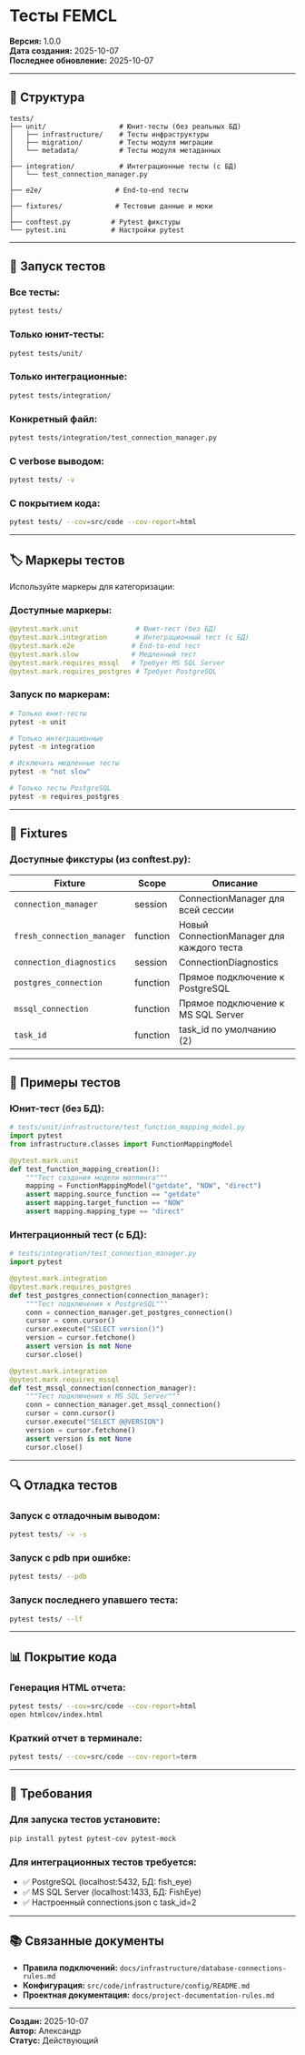 # Тесты FEMCL

**Версия:** 1.0.0  
**Дата создания:** 2025-10-07  
**Последнее обновление:** 2025-10-07  

---

## 📁 Структура

```
tests/
├── unit/                  # Юнит-тесты (без реальных БД)
│   ├── infrastructure/    # Тесты инфраструктуры
│   ├── migration/         # Тесты модуля миграции
│   └── metadata/          # Тесты модуля метаданных
│
├── integration/           # Интеграционные тесты (с БД)
│   └── test_connection_manager.py
│
├── e2e/                  # End-to-end тесты
│
├── fixtures/             # Тестовые данные и моки
│
├── conftest.py          # Pytest фикстуры
└── pytest.ini           # Настройки pytest
```

---

## 🚀 Запуск тестов

### Все тесты:
```bash
pytest tests/
```

### Только юнит-тесты:
```bash
pytest tests/unit/
```

### Только интеграционные:
```bash
pytest tests/integration/
```

### Конкретный файл:
```bash
pytest tests/integration/test_connection_manager.py
```

### С verbose выводом:
```bash
pytest tests/ -v
```

### С покрытием кода:
```bash
pytest tests/ --cov=src/code --cov-report=html
```

---

## 🏷️ Маркеры тестов

Используйте маркеры для категоризации:


### Доступные маркеры:

```python
@pytest.mark.unit              # Юнит-тест (без БД)
@pytest.mark.integration       # Интеграционный тест (с БД)
@pytest.mark.e2e              # End-to-end тест
@pytest.mark.slow             # Медленный тест
@pytest.mark.requires_mssql   # Требует MS SQL Server
@pytest.mark.requires_postgres # Требует PostgreSQL
```

### Запуск по маркерам:

```bash
# Только юнит-тесты
pytest -m unit

# Только интеграционные
pytest -m integration

# Исключить медленные тесты
pytest -m "not slow"

# Только тесты PostgreSQL
pytest -m requires_postgres
```

---

## 🔧 Fixtures

### Доступные фикстуры (из conftest.py):

| Fixture | Scope | Описание |
|---------|-------|----------|
| `connection_manager` | session | ConnectionManager для всей сессии |
| `fresh_connection_manager` | function | Новый ConnectionManager для каждого теста |
| `connection_diagnostics` | session | ConnectionDiagnostics |
| `postgres_connection` | function | Прямое подключение к PostgreSQL |
| `mssql_connection` | function | Прямое подключение к MS SQL Server |
| `task_id` | function | task_id по умолчанию (2) |

---

## 📝 Примеры тестов

### Юнит-тест (без БД):

```python
# tests/unit/infrastructure/test_function_mapping_model.py
import pytest
from infrastructure.classes import FunctionMappingModel

@pytest.mark.unit
def test_function_mapping_creation():
    """Тест создания модели маппинга"""
    mapping = FunctionMappingModel("getdate", "NOW", "direct")
    assert mapping.source_function == "getdate"
    assert mapping.target_function == "NOW"
    assert mapping.mapping_type == "direct"
```

### Интеграционный тест (с БД):

```python
# tests/integration/test_connection_manager.py
import pytest

@pytest.mark.integration
@pytest.mark.requires_postgres
def test_postgres_connection(connection_manager):
    """Тест подключения к PostgreSQL"""
    conn = connection_manager.get_postgres_connection()
    cursor = conn.cursor()
    cursor.execute("SELECT version()")
    version = cursor.fetchone()
    assert version is not None
    cursor.close()

@pytest.mark.integration
@pytest.mark.requires_mssql
def test_mssql_connection(connection_manager):
    """Тест подключения к MS SQL Server"""
    conn = connection_manager.get_mssql_connection()
    cursor = conn.cursor()
    cursor.execute("SELECT @@VERSION")
    version = cursor.fetchone()
    assert version is not None
    cursor.close()
```

---

## 🔍 Отладка тестов

### Запуск с отладочным выводом:
```bash
pytest tests/ -v -s
```

### Запуск с pdb при ошибке:
```bash
pytest tests/ --pdb
```

### Запуск последнего упавшего теста:
```bash
pytest tests/ --lf
```

---

## 📊 Покрытие кода

### Генерация HTML отчета:
```bash
pytest tests/ --cov=src/code --cov-report=html
open htmlcov/index.html
```

### Краткий отчет в терминале:
```bash
pytest tests/ --cov=src/code --cov-report=term
```

---

## 🎯 Требования

### Для запуска тестов установите:

```bash
pip install pytest pytest-cov pytest-mock
```

### Для интеграционных тестов требуется:
- ✅ PostgreSQL (localhost:5432, БД: fish_eye)
- ✅ MS SQL Server (localhost:1433, БД: FishEye)
- ✅ Настроенный connections.json с task_id=2

---

## 📚 Связанные документы

- **Правила подключений:** `docs/infrastructure/database-connections-rules.md`
- **Конфигурация:** `src/code/infrastructure/config/README.md`
- **Проектная документация:** `docs/project-documentation-rules.md`

---

**Создан:** 2025-10-07  
**Автор:** Александр  
**Статус:** Действующий
